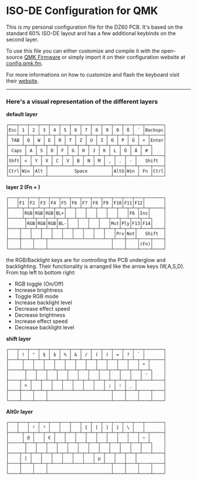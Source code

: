 # ISO-DE Configuration for QMK
This is my personal configuration file for the DZ60 PCB. It's based on the standard 60% ISO-DE layout and has a few additional keybinds on the second layer.

To use this file you can either customize and compile it with the open-source [QMK Firmware](https://github.com/qmk/qmk_firmware) or simply import it on their configuration website at [config.qmk.fm](https://config.qmk.fm).

For more informations on how to customize and flash the keyboard visit their [website](https://docs.qmk.fm/).

---

### Here's a visual representation of the different layers

**default layer**
```
┌───┬───┬───┬───┬───┬───┬───┬───┬───┬───┬───┬───┬───┬───────┐
│Esc│ 1 │ 2 │ 3 │ 4 │ 5 │ 6 │ 7 │ 8 │ 9 │ 0 │ ß │ ´ │Backspc│
├───┴─┬─┴─┬─┴─┬─┴─┬─┴─┬─┴─┬─┴─┬─┴─┬─┴─┬─┴─┬─┴─┬─┴─┬─┴─┬─────┤
│ TAB │ Q │ W │ E │ R │ T │ Z │ U │ I │ O │ P │ Ü │ + │Enter│
├─────┴┬──┴┬──┴┬──┴┬──┴┬──┴┬──┴┬──┴┬──┴┬──┴┬──┴┬──┴┬──┴┐    │
│ Caps │ A │ S │ D │ F │ G │ H │ J │ K │ L │ Ö │ Ä │ # │    │
├────┬─┴─┬─┴─┬─┴─┬─┴─┬─┴─┬─┴─┬─┴─┬─┴─┬─┴─┬─┴─┬─┴─┬─┴───┴────┤
│Shft│ < │ Y │ X │ C │ V │ B │ N │ M │ , │ . │ - │   Shift  │
├────┼───┴┬──┴─┬─┴───┴───┴───┴───┴───┴──┬┴───┼───┴┬────┬────┤
│Ctrl│Win │Alt │          Space         │AltG│Win │ Fn │Ctrl│
└────┴────┴────┴────────────────────────┴────┴────┴────┴────┘
```

**layer 2 (Fn + )**
```
┌───┬───┬───┬───┬───┬───┬───┬───┬───┬───┬───┬───┬───┬───────┐
│   │F1 │F2 │F3 │F4 │F5 │F6 │F7 │F8 │F9 │F10│F11│F12│       │
├───┴─┬─┴─┬─┴─┬─┴─┬─┴─┬─┴─┬─┴─┬─┴─┬─┴─┬─┴─┬─┴─┬─┴─┬─┴─┬─────┤
│     │RGB│RGB│RGB│BL+│   │   │   │   │   │   │F6 │Ins│     │
├─────┴┬──┴┬──┴┬──┴┬──┴┬──┴┬──┴┬──┴┬──┴┬──┴┬──┴┬──┴┬──┴┐    │
│      │RGB│RGB│RGB│BL-│   │   │   │   │Mut│Ply│F13│F14│    │
├────┬─┴─┬─┴─┬─┴─┬─┴─┬─┴─┬─┴─┬─┴─┬─┴─┬─┴─┬─┴─┬─┴─┬─┴───┴────┤
│    │   │   │   │   │   │   │   │   │   │Prv│Nxt│   Shift  │
├────┼───┴┬──┴─┬─┴───┴───┴───┴───┴───┴──┬┴───┼───┴┬────┬────┤
│    │    │    │                        │    │    │(Fn)│    │
└────┴────┴────┴────────────────────────┴────┴────┴────┴────┘
```
the RGB/Backlight keys are for controlling the PCB underglow and backlighting. Their functionality is arranged like the arrow keys (W,A,S,D).  
From top left to bottom right:
- RGB toggle (On/Off)
- Increase brightness
- Toggle RGB mode
- Increase backlight level
- Decrease effect speed
- Decrease brightness
- Increase effect speed
- Decrease backlight level

**shift layer**
```
┌───┬───┬───┬───┬───┬───┬───┬───┬───┬───┬───┬───┬───┬───────┐
│   │ ! │ " │ § │ $ │ % │ & │ / │ ( │ ) │ = │ ? │ ` │       │
├───┴─┬─┴─┬─┴─┬─┴─┬─┴─┬─┴─┬─┴─┬─┴─┬─┴─┬─┴─┬─┴─┬─┴─┬─┴─┬─────┤
│     │   │   │   │   │   │   │   │   │   │   │   │ * │     │
├─────┴┬──┴┬──┴┬──┴┬──┴┬──┴┬──┴┬──┴┬──┴┬──┴┬──┴┬──┴┬──┴┐    │
│      │   │   │   │   │   │   │   │   │   │   │   │ ' │    │
├────┬─┴─┬─┴─┬─┴─┬─┴─┬─┴─┬─┴─┬─┴─┬─┴─┬─┴─┬─┴─┬─┴─┬─┴───┴────┤
│    │ > │   │   │   │   │   │   │   │ ; │ : │ _ │          │
├────┼───┴┬──┴─┬─┴───┴───┴───┴───┴───┴──┬┴───┼───┴┬────┬────┤
│    │    │    │                        │    │    │    │    │
└────┴────┴────┴────────────────────────┴────┴────┴────┴────┘
```

**AltGr layer**
```
┌───┬───┬───┬───┬───┬───┬───┬───┬───┬───┬───┬───┬───┬───────┐
│   │   │ ² │ ³ │   │   │   │ { │ [ │ ] │ } │ \ │   │       │
├───┴─┬─┴─┬─┴─┬─┴─┬─┴─┬─┴─┬─┴─┬─┴─┬─┴─┬─┴─┬─┴─┬─┴─┬─┴─┬─────┤
│     │ @ │   │ € │   │   │   │   │   │   │   │   │ ~ │     │
├─────┴┬──┴┬──┴┬──┴┬──┴┬──┴┬──┴┬──┴┬──┴┬──┴┬──┴┬──┴┬──┴┐    │
│      │   │   │   │   │   │   │   │   │   │   │   │   │    │
├────┬─┴─┬─┴─┬─┴─┬─┴─┬─┴─┬─┴─┬─┴─┬─┴─┬─┴─┬─┴─┬─┴─┬─┴───┴────┤
│    │ | │   │   │   │   │   │   │ µ │   │   │   │          │
├────┼───┴┬──┴─┬─┴───┴───┴───┴───┴───┴──┬┴───┼───┴┬────┬────┤
│    │    │    │                        │    │    │    │    │
└────┴────┴────┴────────────────────────┴────┴────┴────┴────┘
```
